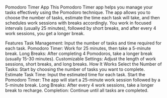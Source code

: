 Pomodoro Timer App
This Pomodoro Timer app helps you manage your tasks effectively using the Pomodoro technique. The app allows you to choose the number of tasks, estimate the time each task will take, and then schedules work sessions with breaks accordingly. You work in focused intervals (usually 25 minutes), followed by short breaks, and after every 4 work sessions, you get a longer break.

Features
Task Management: Input the number of tasks and time required for each task.
Pomodoro Timer: Work for 25 minutes, then take a 5-minute break.
Long Breaks: After completing 4 Pomodoros, take a longer break (usually 15-30 minutes).
Customizable Settings: Adjust the length of work sessions, short breaks, and long breaks.
How It Works
Select the Number of Tasks: Start by choosing the number of tasks you want to complete.
Estimate Task Time: Input the estimated time for each task.
Start the Pomodoro Timer: The app will start a 25-minute work session followed by a 5-minute break.
Long Breaks: After every 4 work sessions, take a longer break to recharge.
Completion: Continue until all tasks are completed.
